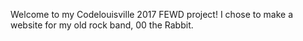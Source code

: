 Welcome to my Codelouisville 2017 FEWD project! I chose to make a website for my old rock band, 00 the Rabbit.  
